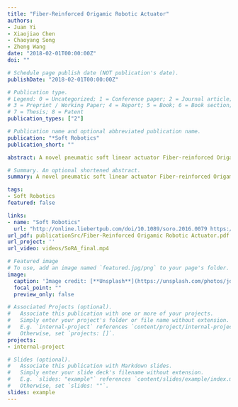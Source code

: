 ```yaml
---
title: "Fiber-Reinforced Origamic Robotic Actuator"
authors:
- Juan Yi
- Xiaojiao Chen
- Chaoyang Song
- Zheng Wang
date: "2018-02-01T00:00:00Z"
doi: ""

# Schedule page publish date (NOT publication's date).
publishDate: "2018-02-01T00:00:00Z"

# Publication type.
# Legend: 0 = Uncategorized; 1 = Conference paper; 2 = Journal article;
# 3 = Preprint / Working Paper; 4 = Report; 5 = Book; 6 = Book section;
# 7 = Thesis; 8 = Patent
publication_types: ["2"]

# Publication name and optional abbreviated publication name.
publication: "*Soft Robotics"
publication_short: ""

abstract: A novel pneumatic soft linear actuator Fiber-reinforced Origamic Robotic Actuator (FORA) is proposed with significant improvements on the popular McKibben-type actuators, offering nearly doubled motion range, substantially improved force profile, and significantly lower actuation pressure. The desirable feature set is made possible by a novel soft origamic chamber that expands radially while contracts axially when pressurized. Combining this new origamic chamber with a reinforcing fiber mesh, FORA generates very high traction force (over 150N) and very large contractile motion (over 50{\%}) at very low input pressure (100?kPa). We developed quasi-static analytical models both to characterize the motion and forces and as guidelines for actuator design. Fabrication of FORA mostly involves consumer-grade three-dimensional (3D) printing. We provide a detailed list of materials and dimensions. Fabricated FORAs were tested on a dedicated platform against commercially available pneumatic artificial muscles from Shadow and Festo to showcase its superior performances and validate the analytical models with very good agreements. Finally, a robotic joint was developed driven by two antagonistic FORAs, to showcase the benefits of the performance improvements. With its simple structure, fully characterized mechanism, easy fabrication procedure, and highly desirable performance, FORA could be easily customized to application requirements and fabricated by anyone with access to a 3D printer. This will pave the way to the wider adaptation and application of soft robotic systems.

# Summary. An optional shortened abstract.
summary: A novel pneumatic soft linear actuator Fiber-reinforced Origamic Robotic Actuator (FORA) is proposed.

tags:
- Soft Robotics
featured: false

links:
- name: "Soft Robotics"
  url: "http://online.liebertpub.com/doi/10.1089/soro.2016.0079 https://www.liebertpub.com/doi/10.1089/soro.2016.0079"
url_pdf: publicationSrc/Fiber-Reinforced Origamic Robotic Actuator.pdf
url_project: ''
url_video: videos/SoRA_final.mp4

# Featured image
# To use, add an image named `featured.jpg/png` to your page's folder. 
image:
  caption: 'Image credit: [**Unsplash**](https://unsplash.com/photos/jdD8gXaTZsc)'
  focal_point: ""
  preview_only: false

# Associated Projects (optional).
#   Associate this publication with one or more of your projects.
#   Simply enter your project's folder or file name without extension.
#   E.g. `internal-project` references `content/project/internal-project/index.md`.
#   Otherwise, set `projects: []`.
projects:
- internal-project

# Slides (optional).
#   Associate this publication with Markdown slides.
#   Simply enter your slide deck's filename without extension.
#   E.g. `slides: "example"` references `content/slides/example/index.md`.
#   Otherwise, set `slides: ""`.
slides: example
---
```

